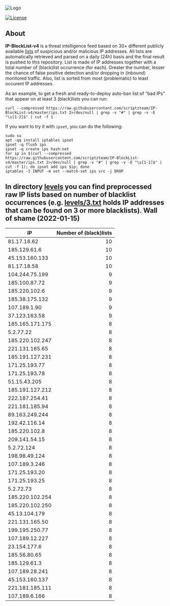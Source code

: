 ![Logo](https://i.imgur.com/PyKLAe7.png)

[![License](https://img.shields.io/badge/license-The_Unlicense-red.svg)](https://unlicense.org/)

About
----

**IP-BlockList-v4** is a threat intelligence feed based on 30+ different publicly available [lists](https://github.com/stamparm/maltrail) of suspicious and/or malicious IP addresses. All lists are automatically retrieved and parsed on a daily (24h) basis and the final result is pushed to this repository. List is made of IP addresses together with a total number of (black)list occurrence (for each). Greater the number, lesser the chance of false positive detection and/or dropping in (inbound) monitored traffic. Also, list is sorted from most (problematic) to least occurent IP addresses.

As an example, to get a fresh and ready-to-deploy auto-ban list of "bad IPs" that appear on at least 3 (black)lists you can run:

```
curl --compressed https://raw.githubusercontent.com/scriptzteam/IP-BlockList-v4/master/ips.txt 2>/dev/null | grep -v "#" | grep -v -E "\s[1-2]$" | cut -f 1
```

If you want to try it with `ipset`, you can do the following:

```
sudo su
apt -qq install iptables ipset
ipset -q flush ips
ipset -q create ips hash:net
for ip in $(curl --compressed https://raw.githubusercontent.com/scriptzteam/IP-BlockList-v4/master/ips.txt 2>/dev/null | grep -v "#" | grep -v -E "\s[1-2]$" | cut -f 1); do ipset add ips $ip; done
iptables -I INPUT -m set --match-set ips src -j DROP
```

In directory [levels](levels) you can find preprocessed raw IP lists based on number of blacklist occurrences (e.g. [levels/3.txt](levels/3.txt) holds IP addresses that can be found on 3 or more blacklists).
Wall of shame (2022-01-15)
----

|IP|Number of (black)lists|
|---|--:|
81.17.18.62|10
185.129.61.6|10
45.153.160.133|10
81.17.18.58|10
104.244.75.199|9
185.100.87.72|9
185.220.102.6|9
185.38.175.132|9
107.189.1.90|9
37.123.163.58|9
185.165.171.175|8
5.2.77.22|8
185.220.102.247|8
221.131.165.65|8
185.191.127.231|8
171.25.193.77|8
171.25.193.78|8
51.15.43.205|8
185.191.127.212|8
222.187.254.41|8
221.181.185.94|8
89.163.249.244|8
192.42.116.14|8
185.220.102.8|8
209.141.54.15|8
5.2.72.124|8
198.98.49.124|8
107.189.3.246|8
171.25.193.20|8
171.25.193.25|8
5.2.72.73|8
185.220.102.254|8
185.220.102.250|8
45.13.104.179|8
221.131.165.50|8
199.195.250.77|8
107.189.12.227|8
23.154.177.6|8
185.56.80.65|8
185.129.61.3|8
107.189.28.241|8
45.153.160.137|8
221.181.185.111|8
107.189.6.166|8
